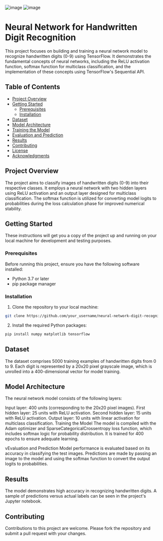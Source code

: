 ![image](https://github.com/AliesTaha/Neural-Network-Digit-Recognition/assets/103478551/0799d463-8139-4baa-b99c-2d4e2914a62f)
![image](https://github.com/AliesTaha/Neural-Network-Digit-Recognition/assets/103478551/5640dd37-0567-4f40-9a43-107447a4aaad)

# Neural Network for Handwritten Digit Recognition

This project focuses on building and training a neural network model to recognize handwritten digits (0-9) using TensorFlow. It demonstrates the fundamental concepts of neural networks, including the ReLU activation function, softmax function for multiclass classification, and the implementation of these concepts using TensorFlow's Sequential API.

## Table of Contents

- [Project Overview](#project-overview)
- [Getting Started](#getting-started)
  - [Prerequisites](#prerequisites)
  - [Installation](#installation)
- [Dataset](#dataset)
- [Model Architecture](#model-architecture)
- [Training the Model](#training-the-model)
- [Evaluation and Prediction](#evaluation-and-prediction)
- [Results](#results)
- [Contributing](#contributing)
- [License](#license)
- [Acknowledgments](#acknowledgments)

## Project Overview

The project aims to classify images of handwritten digits (0-9) into their respective classes. It employs a neural network with two hidden layers using ReLU activation and an output layer designed for multiclass classification. The softmax function is utilized for converting model logits to probabilities during the loss calculation phase for improved numerical stability.

## Getting Started

These instructions will get you a copy of the project up and running on your local machine for development and testing purposes.

### Prerequisites

Before running this project, ensure you have the following software installed:

- Python 3.7 or later
- pip package manager

### Installation

1. Clone the repository to your local machine:

```bash
git clone https://github.com/your_username/neural-network-digit-recognition.git
```

2. Install the required Python packages:

```bash
pip install numpy matplotlib tensorflow
```

## Dataset
The dataset comprises 5000 training examples of handwritten digits from 0 to 9. Each digit is represented by a 20x20 pixel grayscale image, which is unrolled into a 400-dimensional vector for model training.

## Model Architecture
The neural network model consists of the following layers:

Input layer: 400 units (corresponding to the 20x20 pixel images).
First hidden layer: 25 units with ReLU activation.
Second hidden layer: 15 units with ReLU activation.
Output layer: 10 units with linear activation for multiclass classification.
Training the Model
The model is compiled with the Adam optimizer and SparseCategoricalCrossentropy loss function, which includes softmax logic for probability distribution. It is trained for 400 epochs to ensure adequate learning.

vEvaluation and Prediction
Model performance is evaluated based on its accuracy in classifying the test images. Predictions are made by passing an image to the model and using the softmax function to convert the output logits to probabilities.

## Results
The model demonstrates high accuracy in recognizing handwritten digits. A sample of predictions versus actual labels can be seen in the project's Jupyter notebook.

## Contributing
Contributions to this project are welcome. Please fork the repository and submit a pull request with your changes.

